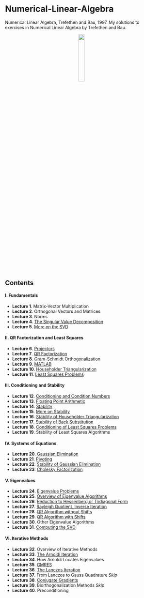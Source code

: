 # Numerical-Linear-Algebra
Numerical Linear Algebra, Trefethen and Bau, 1997.
My solutions to exercises in Numerical Linear Algebra by Trefethen and Bau. 

<p align = "center">
<img src = "https://user-images.githubusercontent.com/88715406/156889604-92cec130-85dd-4b65-a004-f11b0b15c46f.png" width = "20%" height = "20%">
</p>

## Contents
#### I. Fundamentals
* **Lecture 1**. Matrix-Vector Multiplication
* **Lecture 2**. Orthogonal Vectors and Matrices
* **Lecture 3**. Norms
* **Lecture 4**. [The Singular Value Decomposition](https://github.com/leeyngdo/Numerical-Linear-Algebra/tree/main/4.%20The%20Singular%20Value%20Decomposition) 
* **Lecture 5**. [More on the SVD](https://github.com/leeyngdo/Numerical-Linear-Algebra/blob/main/5.%20More%20on%20the%20SVD.pdf)

#### II. QR Factorization and Least Squares
* **Lecture 6**. [Projectors](https://github.com/leeyngdo/Numerical-Linear-Algebra/blob/main/6.%20Projectors.pdf)
* **Lecture 7**. [QR Factorization](https://github.com/leeyngdo/Numerical-Linear-Algebra/blob/main/7.%20QR%20Factorization.pdf)
* **Lecture 8**. [Gram-Schmidt Orthogonalization](https://github.com/leeyngdo/Numerical-Linear-Algebra/blob/main/8.%20Gram-Schmidt%20Orthogonalization) 
* **Lecture 9**. [MATLAB](https://github.com/leeyngdo/Numerical-Linear-Algebra/blob/main/9.%20MATLAB) 
* **Lecture 10**. [Householder Triangularization](https://github.com/leeyngdo/Numerical-Linear-Algebra/blob/main/10.%20Householder%20Triangularization) 
* **Lecture 11**. [Least Squares Problems](https://github.com/leeyngdo/Numerical-Linear-Algebra/blob/main/11.%20Least%20Squares%20Problems) 

#### III. Conditioning and Stability
* **Lecture 12**. [Conditioning and Condition Numbers](https://github.com/leeyngdo/Numerical-Linear-Algebra/blob/main/12.%20Conditioning%20and%20Condition%20Numbers) 
* **Lecture 13**. [Floating Point Arithmetic](https://github.com/leeyngdo/Numerical-Linear-Algebra/blob/main/13.%20Floating%20Point%20Arithmetic) 
* **Lecture 14**. [Stability](https://github.com/leeyngdo/Numerical-Linear-Algebra/blob/main/14.%20Stability) 
* **Lecture 15**. [More on Stability](https://github.com/leeyngdo/Numerical-Linear-Algebra/tree/main/15.%20More%20On%20Stability) 
* **Lecture 16**. [Stability of Householder Triangularization](https://github.com/leeyngdo/Numerical-Linear-Algebra/blob/main/16.%20Stability%20of%20Householder%20Triangularization) 
* **Lecture 17**. [Stability of Back Substitution](https://github.com/leeyngdo/Numerical-Linear-Algebra/blob/main/17.%20Stability%20of%20Back%20Substitution) 
* **Lecture 18**. [Conditioning of Least Squares Problems](https://github.com/leeyngdo/Numerical-Linear-Algebra/blob/main/18.%20Conditioning%20of%20Least%20Squares%20Problems) 
* **Lecture 19**. Stability of Least Squares Algorithms

#### IV. Systems of Equations
* **Lecture 20**. [Gaussian Elimination](https://github.com/leeyngdo/Numerical-Linear-Algebra/blob/main/20.%20Gaussian%20Elimination) 
* **Lecture 21**. [Pivoting](https://github.com/leeyngdo/Numerical-Linear-Algebra/blob/main/21.%20Pivoting) 
* **Lecture 22**. [Stability of Gaussian Elimination](https://github.com/leeyngdo/Numerical-Linear-Algebra/blob/main/22.%20Stability%20of%20Gaussian%20Elimination) 
* **Lecture 23**. [Cholesky Factorization](https://github.com/leeyngdo/Numerical-Linear-Algebra/blob/main/23.%20Cholesky%20Factorization) 

#### V. Eigenvalues
* **Lecture 24**. [Eigenvalue Problems](https://github.com/leeyngdo/Numerical-Linear-Algebra/tree/main/24.%20Eigenvalue%20Problems)
* **Lecture 25**. [Overview of Eigenvalue Algorithms](https://github.com/leeyngdo/Numerical-Linear-Algebra/tree/main/25.%20Overview%20of%20Eigenvalue%20Algorithms)
* **Lecture 26**. [Reduction to Hessenberg or Tridiagonal Form](https://github.com/leeyngdo/Numerical-Linear-Algebra/tree/main/26.%20Reduction%20to%20Hessenberg%20or%20Tridiagonal%20Form)
* **Lecture 27**. [Rayleigh Quotient, Inverse Iteration](https://github.com/leeyngdo/Numerical-Linear-Algebra/tree/main/27.%20Rayleigh%20Quotient%2C%20Inverse%20Iteration)
* **Lecture 28**. [QR Algorithm without Shifts](https://github.com/leeyngdo/Numerical-Linear-Algebra/tree/main/28.%20QR%20Algorithm%20without%20Shifts) 
* **Lecture 29**. [QR Algorithm with Shifts](https://github.com/leeyngdo/Numerical-Linear-Algebra/tree/main/29.%20QR%20Algorithm%20with%20Shifts)
* **Lecture 30**. Other Eigenvalue Algorithms
* **Lecture 31**. [Computing the SVD](https://github.com/leeyngdo/Numerical-Linear-Algebra/tree/main/31.%20Computing%20the%20SVD)

#### VI. Iterative Methods
* **Lecture 32**. Overview of Iterative Methods
* **Lecture 33**. [The Arnoldi Iteration](https://github.com/leeyngdo/Numerical-Linear-Algebra/tree/main/33.%20The%20Arnoldi%20Iteration)
* **Lecture 34**. How Arnoldi Locates Eigenvalues
* **Lecture 35**. [GMRES](https://github.com/leeyngdo/Numerical-Linear-Algebra/tree/main/35.%20GMRES)
* **Lecture 36**. [The Lanczos Iteration](https://github.com/leeyngdo/Numerical-Linear-Algebra/tree/main/36.%20The%20Lanczos%20Iteration) 
* **Lecture 37**. From Lanczos to Gauss Quadrature *Skip*
* **Lecture 38**. [Conjugate Gradients](https://github.com/leeyngdo/Numerical-Linear-Algebra/tree/main/38.%20Conjugate%20Gradients)
* **Lecture 39**. Biorthogonalization Methods *Skip*
* **Lecture 40**. Preconditioning
